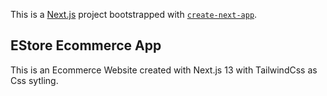 This is a [Next.js](https://nextjs.org/) project bootstrapped with [`create-next-app`](https://github.com/vercel/next.js/tree/canary/packages/create-next-app).

## EStore Ecommerce App

This is an Ecommerce Website created with Next.js 13 with TailwindCss as Css sytling.
